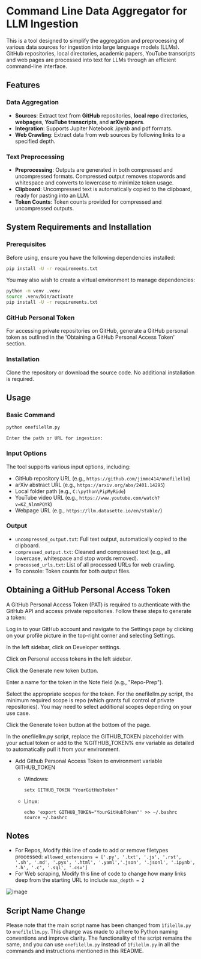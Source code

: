 
# Command Line Data Aggregator for LLM Ingestion

This is a tool designed to simplify the aggregation and preprocessing of various data sources for ingestion into large language models (LLMs). GitHub repositories, local directories, academic papers, YouTube transcripts and web pages are processed into text for LLMs through an efficient command-line interface.

## Features

### Data Aggregation

- **Sources**: Extract text from **GitHub** repositories, **local repo** directories, **webpages**, **YouTube transcripts**, and **arXiv papers**.
- **Integration**: Supports Jupiter Notebook .ipynb and pdf formats.
- **Web Crawling**: Extract data from web sources by following links to a specified depth.

### Text Preprocessing

- **Preprocessing**: Outputs are generated in both compressed and uncompressed formats.  Compressed output removes stopwords and whitespace and converts to lowercase to minimize token usage.
- **Clipboard**: Uncompressed text is automatically copied to the clipboard, ready for pasting into an LLM.
- **Token Counts**: Token counts provided for compressed and uncompressed outputs.

## System Requirements and Installation

### Prerequisites

Before using, ensure you have the following dependencies installed:

```bash
pip install -U -r requirements.txt
```

You may also wish to create a virtual environment to manage dependencies:

```bash
python -m venv .venv
source .venv/bin/activate
pip install -U -r requirements.txt
```

### GitHub Personal Token

For accessing private repositories on GitHub, generate a GitHub personal token as outlined in the 'Obtaining a GitHub Personal Access Token' section.

### Installation

Clone the repository or download the source code. No additional installation is required.

## Usage

### Basic Command

```bash
python onefilellm.py
```

```plaintext
Enter the path or URL for ingestion:
```

### Input Options

The tool supports various input options, including:

- GitHub repository URL (e.g., `https://github.com/jimmc414/onefilellm`)
- arXiv abstract URL (e.g., `https://arxiv.org/abs/2401.14295`)
- Local folder path (e.g., `C:\python\PipMyRide`)
- YouTube video URL (e.g., `https://www.youtube.com/watch?v=KZ_NlnmPQYk`)
- Webpage URL (e.g., `https://llm.datasette.io/en/stable/`)

### Output

- `uncompressed_output.txt`: Full text output, automatically copied to the clipboard.
- `compressed_output.txt`: Cleaned and compressed text (e.g., all lowercase, whitespace and stop words removed).
- `processed_urls.txt`: List of all processed URLs for web crawling.
- To console: Token counts for both output files.

## Obtaining a GitHub Personal Access Token

A GitHub Personal Access Token (PAT) is required to authenticate with the GitHub API and access private repositories. Follow these steps to generate a token:

Log in to your GitHub account and navigate to the Settings page by clicking on your profile picture in the top-right corner and selecting Settings.

In the left sidebar, click on Developer settings.

Click on Personal access tokens in the left sidebar.

Click the Generate new token button.

Enter a name for the token in the Note field (e.g., "Repo-Prep").

Select the appropriate scopes for the token. For the onefilellm.py script, the minimum required scope is repo (which grants full control of private repositories). You may need to select additional scopes depending on your use case.

Click the Generate token button at the bottom of the page.

In the onefilellm.py script, replace the GITHUB_TOKEN placeholder with your actual token or add to the %GITHUB_TOKEN% env variable as detailed to automatically pull it from your environment.

- Add Github Personal Access Token to environment variable GITHUB_TOKEN
  - Windows:

      ```shell
      setx GITHUB_TOKEN "YourGitHubToken"
      ```

  - Linux:

      ```shell
      echo 'export GITHUB_TOKEN="YourGitHubToken"' >> ~/.bashrc
      source ~/.bashrc
      ```

## Notes

- For Repos, Modify this line of code to add or remove filetypes processed: ``` allowed_extensions = ['.py', '.txt', '.js', '.rst', '.sh', '.md', '.pyx', '.html', '.yaml','.json', '.jsonl', '.ipynb', '.h', '.c', '.sql', '.csv'] ```
- For Web scraping, Modify this line of code to change how many links deep from the starting URL to include ``` max_depth = 2 ```

![image](https://github.com/jimmc414/1filellm/assets/6346529/5ef47d3f-e154-439e-a828-5b40a123a19c)

## Script Name Change

Please note that the main script name has been changed from `1filellm.py` to `onefilellm.py`. This change was made to adhere to Python naming conventions and improve clarity. The functionality of the script remains the same, and you can use `onefilellm.py` instead of `1filellm.py` in all the commands and instructions mentioned in this README.
